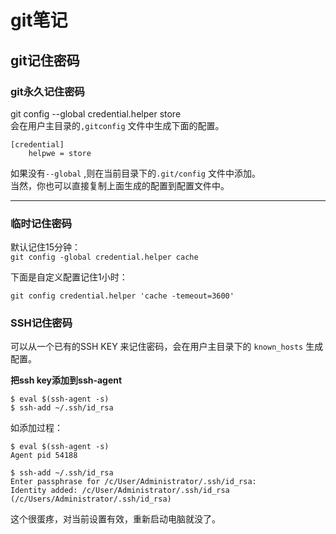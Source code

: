 # git笔记

## git记住密码

###  git永久记住密码  
git config --global credential.helper store  
会在用户主目录的`,gitconfig` 文件中生成下面的配置。  

```
[credential]
    helpwe = store
```

如果没有`--global` ,则在当前目录下的`.git/config` 文件中添加。  
当然，你也可以直接复制上面生成的配置到配置文件中。  

--------

### 临时记住密码
默认记住15分钟：  
`git config -global credential.helper cache`  

下面是自定义配置记住1小时：  

`git config credential.helper 'cache -temeout=3600'`  

### SSH记住密码

可以从一个已有的SSH KEY 来记住密码，会在用户主目录下的 `known_hosts` 生成配置。  

**把ssh key添加到ssh-agent**  

```
$ eval $(ssh-agent -s)
$ ssh-add ~/.ssh/id_rsa
```

如添加过程：  

```
$ eval $(ssh-agent -s)
Agent pid 54188

$ ssh-add ~/.ssh/id_rsa
Enter passphrase for /c/User/Administrator/.ssh/id_rsa:
Identity added: /c/User/Administrator/.ssh/id_rsa (/c/Users/Administrator/.ssh/id_rsa)
```

这个很蛋疼，对当前设置有效，重新启动电脑就没了。

